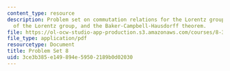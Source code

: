 ```yaml
---
content_type: resource
description: Problem set on commutation relations for the Lorentz group, representations
  of the Lorentz group, and the Baker-Campbell-Hausdorff theorem.
file: https://ol-ocw-studio-app-production.s3.amazonaws.com/courses/8-323-relativistic-quantum-field-theory-i-spring-2008/3ce3b385e149894e59502189b0d02030_ft1ps08_08_1.pdf
file_type: application/pdf
resourcetype: Document
title: Problem Set 8
uid: 3ce3b385-e149-894e-5950-2189b0d02030
---
```

